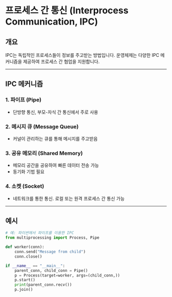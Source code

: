 # 프로세스 간 통신 (Interprocess Communication, IPC)

##  개요
IPC는 독립적인 프로세스들이 정보를 주고받는 방법입니다. 운영체제는 다양한 IPC 메커니즘을 제공하여 프로세스 간 협업을 지원합니다.

---

##  IPC 메커니즘

### 1. 파이프 (Pipe)
- 단방향 통신, 부모-자식 간 통신에서 주로 사용

### 2. 메시지 큐 (Message Queue)
- 커널이 관리하는 큐를 통해 메시지를 주고받음

### 3. 공유 메모리 (Shared Memory)
- 메모리 공간을 공유하여 빠른 데이터 전송 가능
- 동기화 기법 필요

### 4. 소켓 (Socket)
- 네트워크를 통한 통신. 로컬 또는 원격 프로세스 간 통신 가능

---

##  예시

```python
# 예: 파이썬에서 파이프를 이용한 IPC
from multiprocessing import Process, Pipe

def worker(conn):
    conn.send("Message from child")
    conn.close()

if __name__ == "__main__":
    parent_conn, child_conn = Pipe()
    p = Process(target=worker, args=(child_conn,))
    p.start()
    print(parent_conn.recv())
    p.join()


